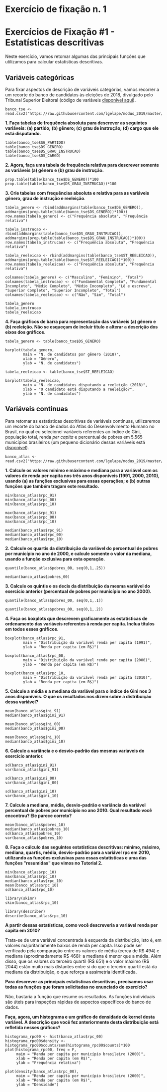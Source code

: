 # Exercício de fixação n. 1

# Exercícios de Fixação #1 - Estatísticas descritivas

Neste exercício, vamos retomar algumas das principais funções que utilizamos para calcular estatísticas descritivas.

## Variáveis categóricas

Para fixar aspectos de descrição de variáveis categórias, vamos recorrer a um recorte do banco de candidatos às eleições de 2018, divulgado pelo Tribunal Superior Eleitoral (código de variáveis [disponível aqui](https://github.com/lgelape/modus_2019/blob/master/Bancos/leiame_tse.pdf)). 

```
banco_tse <- read.csv2("https://raw.githubusercontent.com/lgelape/modus_2019/master/Bancos/candidatos2018_filtrado.csv")
```

**1. Faça tabelas de frequência absoluta para descrever as seguintes variáveis: (a) partido; (b) gênero; (c) grau de instrução; (d) cargo que ele está disputando.**

```{r}
table(banco_tse$SG_PARTIDO)
table(banco_tse$DS_GENERO)
table(banco_tse$DS_GRAU_INSTRUCAO)
table(banco_tse$DS_CARGO)
```

**2. Agora, faça uma tabela de frequência relativa para descrever somente as variáveis (a) gênero e (b) grau de instrução.**

```
prop.table(table(banco_tse$DS_GENERO))*100
prop.table(table(banco_tse$DS_GRAU_INSTRUCAO))*100
```

**3. Crie tabelas com frequências absoluta e relativa para as variáveis gênero, grau de instrução e reeleição**.

```
tabela_genero <- rbind(addmargins(table(banco_tse$DS_GENERO)), addmargins(prop.table(table(banco_tse$DS_GENERO))*100))
row.names(tabela_genero) <- c("Frequência absoluta", "Frequência relativa")

tabela_instrucao <- rbind(addmargins(table(banco_tse$DS_GRAU_INSTRUCAO)), addmargins(prop.table(table(banco_tse$DS_GRAU_INSTRUCAO))*100))
row.names(tabela_instrucao) <- c("Frequência absoluta", "Frequência relativa")

tabela_reeleicao <- rbind(addmargins(table(banco_tse$ST_REELEICAO)), addmargins(prop.table(table(banco_tse$ST_REELEICAO))*100))
row.names(tabela_reeleicao) <- c("Frequência absoluta", "Frequência relativa")

colnames(tabela_genero) <- c("Masculino", "Feminino", "Total")
colnames(tabela_instrucao) <- c("Fundamental Completo", "Fundamental Incompleto", "Médio Completo", "Médio Incompleto", "Lê e escreve", "Superior Completo", "Superior Incompleto", "Total")
colnames(tabela_reeleicao) <- c("Não", "Sim", "Total")

tabela_genero
tabela_instrucao
tabela_reeleicao
```

**4. Faça gráficos de barra para representação das variáveis (a) gênero e (b) reeleição. Não se esqueçam de incluir título e alterar a descrição dos eixos dos gráficos.**

```
tabela_genero <- table(banco_tse$DS_GENERO)

barplot(tabela_genero, 
        main = "N. de candidatos por gênero (2018)",
        xlab = "Gênero",
        ylab = "N. de candidatos")

tabela_reeleicao <- table(banco_tse$ST_REELEICAO)

barplot(tabela_reeleicao, 
        main = "N. de candidatos disputando a reeleição (2018)",
        xlab = "O candidato está disputando a reeleição?",
        ylab = "N. de candidatos")
```

## Variáveis contínuas

Para retomar as estatísticas descritivas de variáveis contínuas, utilizaremos um recorte do banco de dados do Atlas do Desenvolvimento Humano no Brasil, no qual eu selecionei variáveis referentes ao índice de Gini, população total, renda *per capita* e percentual de pobres em 5.565 municípios brasileiros (um pequeno dicionário dessas variáveis está [disponível](https://github.com/lgelape/modus_2019/blob/master/Bancos/VariaveisAtlasBrasil.md)). 

```
banco_atlas <- read.csv2("https://raw.githubusercontent.com/lgelape/modus_2019/master/Bancos/AtlasBrasil_modus2019.csv")
```

**1. Calcule os valores mínimo e máximo e mediana para a variável com os valores de renda per capita nos três anos disponíveis (1991, 2000, 2010), usando (a) as funções exclusivas para essas operações; e (b) outras funções que também tragam este resultado.**

```
min(banco_atlas$rpc_91)
min(banco_atlas$rpc_00)
min(banco_atlas$rpc_10)

max(banco_atlas$rpc_91)
max(banco_atlas$rpc_00)
max(banco_atlas$rpc_10)

median(banco_atlas$rpc_91)
median(banco_atlas$rpc_00)
median(banco_atlas$rpc_10)
```

**2. Calcule os quartis da distribuição da variável do percentual de pobres por município no ano de 2000, e calcule somente o valor da mediana, usando a função exclusiva para esta operação.**

```
quantile(banco_atlas$pobres_00, seq(0,1,.25))

median(banco_atlas$pobres_00)
```

**3. Calcule os quintis e os decis da distribuição da mesma variável do exercício anterior (percentual de pobres por município no ano 2000).**

```
quantile(banco_atlas$pobres_00, seq(0,1,.1))

quantile(banco_atlas$pobres_00, seq(0,1,.2))
```

**4. Faça os boxplots que descrevem graficamente as estatísticas de ordenamento das variáveis referentes à renda per capita. Inclua títulos em todos esses gráficos.**

```
boxplot(banco_atlas$rpc_91,
        main = "Distribuição da variável renda per capita (1991)",
        ylab = "Renda per capita (em R$)")

boxplot(banco_atlas$rpc_00,
        main = "Distribuição da variável renda per capita (2000)",
        ylab = "Renda per capita (em R$)")

boxplot(banco_atlas$rpc_10,
        main = "Distribuição da variável renda per capita (2010)",
        ylab = "Renda per capita (em R$)")
```

**5. Calcule a média e a mediana da variável para o indíce de Gini nos 3 anos disponíveis. O que os resultados nos dizem sobre a distribuição dessa variável?**

```
mean(banco_atlas$gini_91)
median(banco_atlas$gini_91)

mean(banco_atlas$gini_00)
median(banco_atlas$gini_00)

mean(banco_atlas$gini_10)
median(banco_atlas$gini_10)
```

**6. Calcule a variância e o desvio-padrão das mesmas variaveis do exercício anterior.**

```
sd(banco_atlas$gini_91)
var(banco_atlas$gini_91)

sd(banco_atlas$gini_00)
var(banco_atlas$gini_00)

sd(banco_atlas$gini_10)
var(banco_atlas$gini_10)
```

**7. Calcule a mediana, média, desvio-padrão e variância da variável percentual de pobres por município no ano 2010. Qual resultado você encontrou? Ele parece correto?**

```
mean(banco_atlas$pobres_10)
median(banco_atlas$pobres_10)
sd(banco_atlas$pobres_10)
var(banco_atlas$pobres_10)
```

**8. Faça o cálculo das seguintes estatísticas descritivas: mínimo, máximo, mediana, quartis, média, desvio-padrão para a variável rpc em 2010, utilizando as funções exclusivas para essas estatísticas e uma das funções "resumidas" que vimos no Tutorial 2.**

```
min(banco_atlas$rpc_10)
max(banco_atlas$rpc_10)
median(banco_atlas$rpc_10)
mean(banco_atlas$rpc_10)
sd(banco_atlas$rpc_10)

library(skimr)
skim(banco_atlas$rpc_10)

library(describer)
describe(banco_atlas$rpc_10)
```

**A partir dessas estatísticas, como você descreveria a variável renda per capita em 2010?**

Trata-se de uma variável concentrada à esquerda da distribuição, isto é, em valores majoritariamente baixos de renda per capita. Isso pode ser verificado pela comparação entre os valores de média (cerca de R$ 494) e mediana (aproximadamente R$ 468): a mediana é menor que a média. Além disso, que os valores do terceiro quartil (R$ 651) e o valor máximo (R$ 2044) estão muito mais distantes entre si do que o terceiro quartil está da mediana da distribuição, o que reforça a assimetria identificada.

**Para descrever as principais estatísticas descritivas, precisamos usar todas as funções que foram solicitadas no enunciado do exercício?**

Não, bastaria a função que resume os resultados. As funções individuais são úteis para inspeções rápidas de aspectos específicos do banco de dados.

**Faça, agora, um histograma e um gráfico de densidade de kernel desta variável. A descrição que você fez anteriormente desta distribuição está refletida nesses gráficos?**

```
histograma_rpc00 <- hist(banco_atlas$rpc_00)
histograma_rpc00$density <- histograma_rpc00$counts/sum(histograma_rpc00$counts)*100
plot(histograma_rpc00, freq = F,
     main = "Renda per capita por município brasileiro (2000)",
     xlab = "Renda per capita (em R$)",
     ylab = "Frequência relativa")

plot(density(banco_atlas$rpc_00),
     main = "Renda per capita por município brasileiro (2000)",
     xlab = "Renda per capita (em R$)",
     ylab = "Densidade")
```

